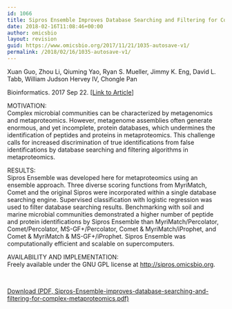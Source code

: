 ```yaml
---
id: 1066
title: Sipros Ensemble Improves Database Searching and Filtering for Complex Metaproteomics
date: 2018-02-16T11:08:46+00:00
author: omicsbio
layout: revision
guid: https://www.omicsbio.org/2017/11/21/1035-autosave-v1/
permalink: /2018/02/16/1035-autosave-v1/
---
```

Xuan Guo, Zhou Li, Qiuming Yao, Ryan S. Mueller, Jimmy K. Eng, David L. Tabb, William Judson Hervey IV, Chongle Pan

Bioinformatics. 2017 Sep 22. [[Link to Article](https://doi.org/10.1093/bioinformatics/btx601)]

MOTIVATION:  
Complex microbial communities can be characterized by metagenomics and metaproteomics. However, metagenome assemblies often generate enormous, and yet incomplete, protein databases, which undermines the identification of peptides and proteins in metaproteomics. This challenge calls for increased discrimination of true identifications from false identifications by database searching and filtering algorithms in metaproteomics.

RESULTS:  
Sipros Ensemble was developed here for metaproteomics using an ensemble approach. Three diverse scoring functions from MyriMatch, Comet and the original Sipros were incorporated within a single database searching engine. Supervised classification with logistic regression was used to filter database searching results. Benchmarking with soil and marine microbial communities demonstrated a higher number of peptide and protein identifications by Sipros Ensemble than MyriMatch/Percolator, Comet/Percolator, MS-GF+/Percolator, Comet & MyriMatch/iProphet, and Comet & MyriMatch & MS-GF+/iProphet. Sipros Ensemble was computationally efficient and scalable on supercomputers.

AVAILABILITY AND IMPLEMENTATION:  
Freely available under the GNU GPL license at http://sipros.omicsbio.org.

&nbsp;

<p class="gde-text">
  <a href="https://www.omicsbio.org/wp-content/uploads/2017/11/Sipros-Ensemble-improves-database-searching-and-filtering-for-complex-metaproteomics.pdf" class="gde-link" onClick="_gaq.push(['_trackEvent', 'Google Doc Embedder', 'Download', this.href]);">Download (PDF, Sipros-Ensemble-improves-database-searching-and-filtering-for-complex-metaproteomics.pdf)</a>
</p>